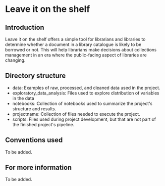 # Leave it on the shelf

## Introduction

Leave it on the shelf offers a simple tool for librarians and libraries to determine whether a document in a library catalogue is likely to be borrowed or not. This will help librarians make decisions about collections management in an era where the public-facing aspect of libraries are changing.

## Directory structure

 * data: Examples of raw, processed, and cleaned data used in the project.
 * exploratory_data_analysis: Files used to explore distribution of variables in the data
 * notebooks: Collection of notebooks used to summarize the project's structure and results.
 * projectname: Collection of files needed to execute the project.
 * scripts: Files used during project development, but that are not part of the finished project's pipeline.

## Conventions used

To be added.

## For more information

To be added.
